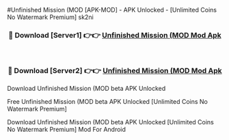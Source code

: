 #Unfinished Mission (MOD [APK-MOD] - APK Unlocked - [Unlimited Coins No Watermark Premium] sk2ni



<div align="center">

<h3>🔴 Download [Server1] 👉👉 <a href="https://momento.my/?title=Unfinished_Mission_(MOD">Unfinished Mission (MOD Mod Apk</a></h3><br>

<h3>🔴 Download [Server2] 👉👉 <a href="https://momento.my/?title=Unfinished_Mission_(MOD">Unfinished Mission (MOD Mod Apk</a></h3>
</div>



Download Unfinished Mission (MOD beta APK Unlocked

Free Unfinished Mission (MOD beta APK Unlocked [Unlimited Coins No Watermark Premium]

Download Unfinished Mission (MOD beta APK Unlocked [Unlimited Coins No Watermark Premium] Mod For Android
